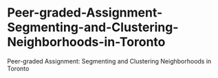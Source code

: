 # Peer-graded-Assignment-Segmenting-and-Clustering-Neighborhoods-in-Toronto
Peer-graded Assignment: Segmenting and Clustering Neighborhoods in Toronto
